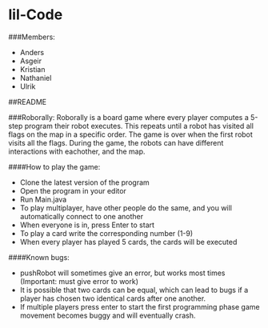 # lil-Code

###Members:
* Anders
* Asgeir
* Kristian
* Nathaniel
* Ulrik

##README

###Roborally:
Roborally is a board game where every player computes a 5-step program their robot executes.
This repeats until a robot has visited all flags on the map in a specific order. 
The game is over when the first robot visits all the flags. During the game, the robots can have different interactions with eachother, and the map.


####How to play the game:
* Clone the latest version of the program 
* Open the program in your editor
* Run Main.java
* To play multiplayer, have other people do the same, and you will automatically connect to one another
* When everyone is in, press Enter to start 
* To play a card write the corresponding number (1-9)
* When every player has played 5 cards, the cards will be executed

####Known bugs:
* pushRobot will sometimes give an error, but works most times (Important: must give error to work)
* It is possible that two cards can be equal, which can lead to bugs if a player has chosen two identical cards after one another.
* If multiple players press enter to start the first programming phase game movement becomes buggy and will eventually crash.